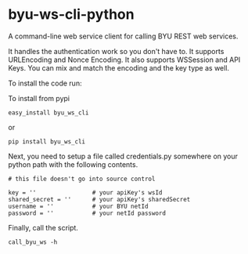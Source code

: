 byu-ws-cli-python
=================

A command-line web service client for calling BYU REST web services.

It handles the authentication work so you don't have to.
It supports URLEncoding and Nonce Encoding.  It also supports WSSession and API Keys.
You can mix and match the encoding and the key type as well.

To install the code run:

To install from pypi

    easy_install byu_ws_cli
or

    pip install byu_ws_cli

Next, you need to setup a file called credentials.py somewhere on your python path with the following contents.

    # this file doesn't go into source control

    key = ''                # your apiKey's wsId
    shared_secret = ''      # your apiKey's sharedSecret
    username = ''           # your BYU netId
    password = ''           # your netId password

Finally, call the script.

    call_byu_ws -h
